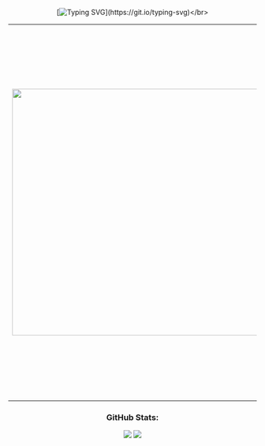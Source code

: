 <div align="center">
  
[![Typing SVG](https://readme-typing-svg.demolab.com?font=Mea+Culpa&size=50&pause=1000&color=000000&center=true&vCenter=true&width=500&height=100&lines=Hi%2C+I'm+Melyssa!)](https://git.io/typing-svg)</br>

</div>

<table>
  <tr>
    <td>
      <img src="https://github.com/user-attachments/assets/62d836c2-0f45-48fd-a76a-2631e7cec18a" width="500">
    </td>
    <td style="padding-left: 20px;">
      <div>
        <h3>About Me:</h3>
        I’m a full-stack developer passionate about blending technology and art. I enjoy exploring creative coding, electronics, and innovative ways to build projects that are both functional and visually engaging. Constantly curious, I love experimenting with new technologies and learning through hands-on creation.
      </div>
      <h3>Tech Stack:</h3>
      <a href="https://skillicons.dev">
        <img src="https://skillicons.dev/icons?i=java,js,python,react,nodejs&theme=dark" alt="Tech Stack" />
      </a>
    </td>
  </tr>
</table>

<div align="center">

### GitHub Stats:
![](https://nirzak-streak-stats.vercel.app/?user=rondoElectro&theme=graywhite&hide_border=false)
![](https://github-readme-stats.vercel.app/api/top-langs/?username=rondoElectro&theme=graywhite&hide_border=false&include_all_commits=false&count_private=false&layout=compact)

</div>




